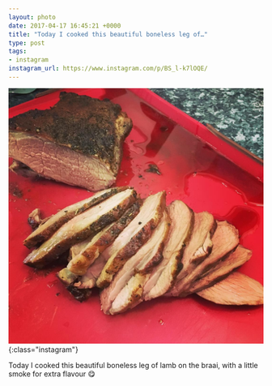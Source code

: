 ```yaml
---
layout: photo
date: 2017-04-17 16:45:21 +0000
title: "Today I cooked this beautiful boneless leg of…"
type: post
tags:
- instagram
instagram_url: https://www.instagram.com/p/BS_l-k7lOQE/
---
```


![Instagram - BS_l-k7lOQE](/img/BS_l-k7lOQE.jpg){:class="instagram"}

Today I cooked this beautiful boneless leg of lamb on the braai, with a little smoke for extra flavour 😋
